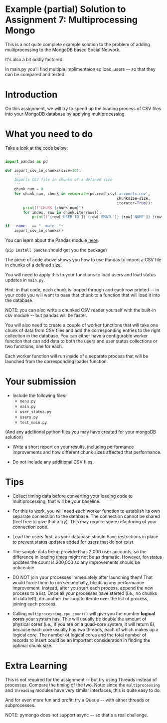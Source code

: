 # Example (partial) Solution to Assignment 7: Multiprocessing Mongo

This is a not quite complete example solution to the problem of adding multiprocessing to the MongoDB based Social Network.

It's also a bit oddly factored:

In main.py you'll find multiple implimentaion so load_users -- so that they can be compared and tested.


# Introduction

On this assignment, we will try to speed up the loading process of CSV files into your MongoDB database by applying multiprocessing. 

# What you need to do

Take a look at the code below:

```Python

import pandas as pd

def import_csv_in_chunks(size=10):
    '''
    Imports CSV file in chunks of a defined size
    '''
    chunk_num = 0
    for chunk_num, chunk in enumerate(pd.read_csv('accounts.csv',
                                                  chunksize=size,
                                                  iterator=True)):
        print(f"CHUNK {chunk_num}")
        for index, row in chunk.iterrows():
            print(f"{row['USER_ID']} {row['EMAIL']} {row['NAME']} {row['LASTNAME']}")

if __name__ == "__main__":
    import_csv_in_chunks()
```

You can learn about the Pandas module [here](https://pandas.pydata.org/).

(`pip install pandas` should get you the package)

The piece of code above shows you how to use Pandas to import a CSV file in chunks of a defined size. 

You will need to apply this to your functions to load users and load status updates in `main.py`.

Hint: in that code, each chunk is looped through and each row printed -- in your code you will want to pass that chunk to a function that will load it into the database.

NOTE: you can also write a chunked CSV reader yourself with the built-in csv module -- but pandas will be faster.

You will also need to create a couple of worker functions that will take one chunk of data from CSV files and add the corresponding entries to the right collection in the database.
You can either have a configurable worker function that can add data to both the users and user status collections or two functions, one for each.

Each worker function will run inside of a separate process that will be launched from the corresponding loader function.

# Your submission

* Include the following files:
    * `menu.py`
    * `main.py`
    * `user_status.py`
    * `users.py`
    * `test_main.py`

(And any additional python files you may have created for your mongoDB solution)

* Write a short report on your results, including performance improvements and how different chunk sizes affected that performance.

* Do not include any additional CSV files.

# Tips

* Collect timing data before converting your loading code to multiprocessing, that will be your baseline.

* For this to work, you will need each worker function to establish its own separate connection to the database. The connection cannot be shared (feel free to give that a try). This may require some refactoring of your connection code.

* Load the users first, as your database should have restrictions in place to prevent status updates added for users that do not exist.

* The sample data being provided has 2,000 user accounts, so the difference in loading times might not be as dramatic. However, for status updates the count is 200,000 so any improvements should be noticeable.

* DO NOT join your processes immediately after launching them! That would force them to run sequentially, blocking any performance improvement.
Instead, after you start each process, append the new process to a list. Once all your processes have started (i.e., no chunks of data left), do another `for` loop to iterate over the list of process, joining each process.

* Calling `multiprocessing.cpu_count()` will give you the number **logical cores** your system has. This will usually be double the amount of physical cores (i.e., if you are on a quad-core system, it will return 8), because each core usually has two threads, each of which makes up a logical core.
The number of logical cores and the total number of records to insert could be an important consideration in finding the optimal chunk size.

# Extra Learning

This is not required for the assignment -- but try using Threads instead of processes. Compare the timing of the two. Note: since the ``multiprocessing`` and ``threading`` modules have very similar interfaces, this is quite easy to do.

And for even more fun and profit: try a Queue -- with either threads or subprocesses.

NOTE: pymongo does not support async -- so that's a real challenge.